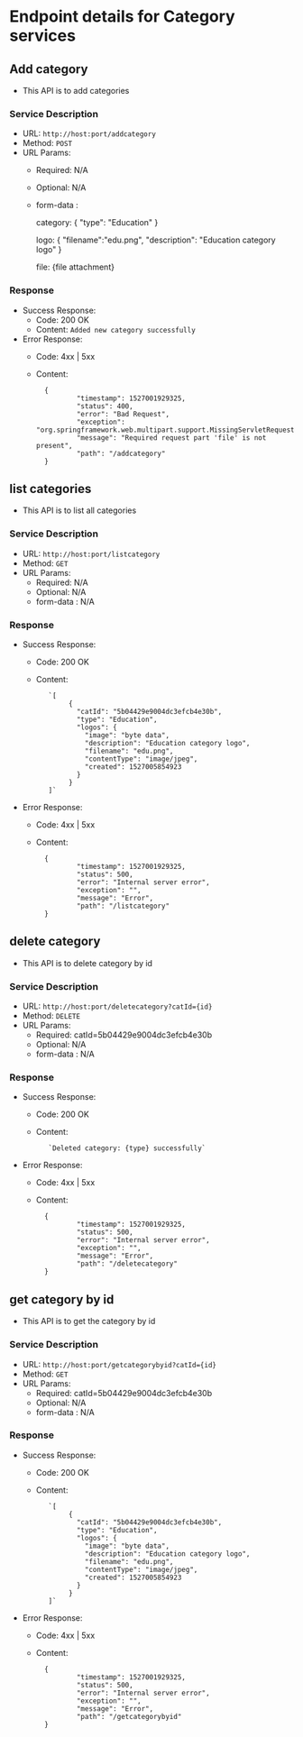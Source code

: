 # Endpoint details for Category services

## Add category
 - This API is to add categories

### Service Description
 - URL: `http://host:port/addcategory`
 - Method: `POST`
 - URL Params:
    * Required: N/A
    * Optional: N/A
    * form-data :
 
        category: { "type": "Education" }
 
        logo: { "filename":"edu.png", "description": "Education category logo" }
 
        file: {file attachment} 

### Response
 - Success Response:
    * Code: 200 OK
    * Content: `Added new category successfully`
 - Error Response: 
    * Code: 4xx | 5xx
    * Content:
     
            {
                    "timestamp": 1527001929325,
                    "status": 400,
                    "error": "Bad Request",
                    "exception": "org.springframework.web.multipart.support.MissingServletRequestPartException",
                    "message": "Required request part 'file' is not present",
                    "path": "/addcategory"
            }

## list categories
 - This API is to list all categories

### Service Description
 - URL: `http://host:port/listcategory`
 - Method: `GET`
 - URL Params:
    * Required: N/A
    * Optional: N/A
    * form-data :  N/A

### Response
 - Success Response:
    * Code: 200 OK
    * Content: 
    
             `[
                  {
                    "catId": "5b04429e9004dc3efcb4e30b",
                    "type": "Education",
                    "logos": {
                      "image": "byte data",
                      "description": "Education category logo",
                      "filename": "edu.png",
                      "contentType": "image/jpeg",
                      "created": 1527005854923
                    }
                  }
             ]`
 - Error Response: 
    * Code: 4xx | 5xx
    * Content:
     
            {
                    "timestamp": 1527001929325,
                    "status": 500,
                    "error": "Internal server error",
                    "exception": "",
                    "message": "Error",
                    "path": "/listcategory"
            }

## delete category
 - This API is to delete category by id

### Service Description
 - URL: `http://host:port/deletecategory?catId={id}`
 - Method: `DELETE`
 - URL Params: 
    * Required: catId=5b04429e9004dc3efcb4e30b
    * Optional: N/A
    * form-data :  N/A

### Response
 - Success Response:
    * Code: 200 OK
    * Content: 
    
             `Deleted category: {type} successfully`
 - Error Response: 
    * Code: 4xx | 5xx
    * Content:
     
            {
                    "timestamp": 1527001929325,
                    "status": 500,
                    "error": "Internal server error",
                    "exception": "",
                    "message": "Error",
                    "path": "/deletecategory"
            }


## get category by id
 - This API is to get the category by id

### Service Description
 - URL: `http://host:port/getcategorybyid?catId={id}`
 - Method: `GET`
 - URL Params:
    * Required: catId=5b04429e9004dc3efcb4e30b
    * Optional: N/A
    * form-data :  N/A

### Response
 - Success Response:
    * Code: 200 OK
    * Content: 
    
             `[
                  {
                    "catId": "5b04429e9004dc3efcb4e30b",
                    "type": "Education",
                    "logos": {
                      "image": "byte data",
                      "description": "Education category logo",
                      "filename": "edu.png",
                      "contentType": "image/jpeg",
                      "created": 1527005854923
                    }
                  }
             ]`
 - Error Response: 
    * Code: 4xx | 5xx
    * Content:
     
            {
                    "timestamp": 1527001929325,
                    "status": 500,
                    "error": "Internal server error",
                    "exception": "",
                    "message": "Error",
                    "path": "/getcategorybyid"
            }